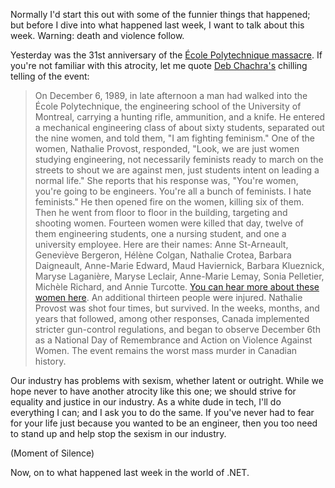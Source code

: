 Normally I'd start this out with some of the funnier things that happened; but before I dive into what happened last week, I want to talk about this week.  Warning: death and violence follow.

Yesterday was the 31st anniversary of the [École Polytechnique massacre](https://en.wikipedia.org/wiki/%C3%89cole_Polytechnique_massacre). If you're not familiar with this atrocity, let me quote [Deb Chachra's](https://tinyletter.com/metafoundry/letters/metafoundry-17-twenty-five-years-later) chilling telling of the event:

> On December 6, 1989, in late afternoon a man had walked into the École Polytechnique, the engineering school of the University of Montreal, carrying a hunting rifle, ammunition, and a knife. He entered a mechanical engineering class of about sixty students, separated out the nine women, and told them, "I am fighting feminism." One of the women, Nathalie Provost, responded, "Look, we are just women studying engineering, not necessarily feminists ready to march on the streets to shout we are against men, just students intent on leading a normal life." She reports that his response was, "You're women, you're going to be engineers. You're all a bunch of feminists. I hate feminists."
> He then opened fire on the women, killing six of them. Then he went from floor to floor in the building, targeting and shooting women. 
> Fourteen women were killed that day, twelve of them engineering students, one a nursing student, and one a university employee. 
> Here are their names: Anne St-Arneault, Geneviève Bergeron, Hélène Colgan, Nathalie Crotea, Barbara Daigneault, Anne-Marie Edward, Maud Haviernick, Barbara Klueznick, Maryse Laganière, Maryse Leclair, Anne-Marie Lemay, Sonia Pelletier, Michèle Richard, and Annie Turcotte. [You can hear more about these women here](https://www.youtube.com/watch?v=qNFNqMPlxqg).
> An additional thirteen people were injured. Nathalie Provost was shot four times, but survived.
> In the weeks, months, and years that followed, among other responses, Canada implemented stricter gun-control regulations, and began to observe December 6th as a National Day of Remembrance and Action on Violence Against Women. The event remains the worst mass murder in Canadian history.

Our industry has problems with sexism, whether latent or outright.  While we hope never to have another atrocity like this one; we should strive for equality and justice in our industry.  As a white dude in tech, I'll do everything I can; and I ask you to do the same.  If you've never had to fear for your life just because you wanted to be an engineer, then you too need to stand up and help stop the sexism in our industry.  

(Moment of Silence)

Now, on to what happened last week in the world of .NET.





